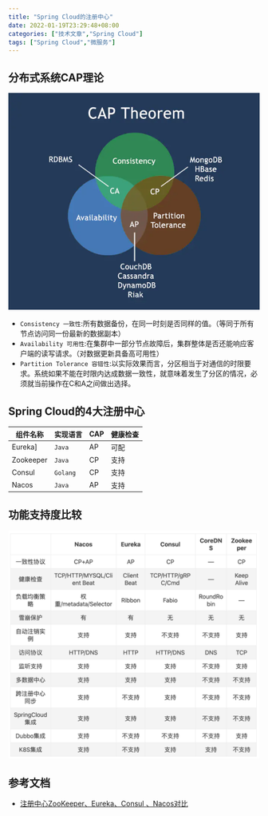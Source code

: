 ```yaml
---
title: "Spring Cloud的注册中心"
date: 2022-01-19T23:29:48+08:00
categories: ["技术文章","Spring Cloud"]
tags: ["Spring Cloud","微服务"]
---
```


## 分布式系统CAP理论
![](/mb/images/sc/register/cap.png)
*   `Consistency 一致性`:所有数据备份，在同一时刻是否同样的值。（等同于所有节点访问同一份最新的数据副本）
*   `Availability 可用性`:在集群中一部分节点故障后，集群整体是否还能响应客户端的读写请求。（对数据更新具备高可用性）
*   `Partition Tolerance 容错性`:以实际效果而言，分区相当于对通信的时限要求。系统如果不能在时限内达成数据一致性，就意味着发生了分区的情况，必须就当前操作在C和A之间做出选择。

## Spring Cloud的4大注册中心
| 组件名称 | 实现语言 | CAP | 健康检查 |
| --- | --- | --- | --- |
| Eureka]| `Java` | AP | 可配 |
| Zookeeper | `Java` | CP | 支持 |
| Consul | `Golang` | CP | 支持 |
| Nacos | `Java` | AP | 支持 |

## 功能支持度比较
![](/mb/images/sc/register/vs.png)

## 参考文档
*   [注册中心ZooKeeper、Eureka、Consul 、Nacos对比](https://links.jianshu.com/go?to=https%3A%2F%2Fblog.csdn.net%2Ffly910905%2Farticle%2Fdetails%2F100023415)




